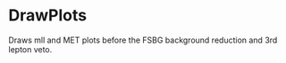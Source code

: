 DrawPlots
=========

Draws mll and MET plots before the FSBG background reduction and 3rd lepton veto.

